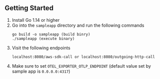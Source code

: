## Getting Started

1. Install Go 1.14 or higher
2. Go into the `sampleapp` directory and run the following commands
    ```
    go build -o sampleapp (build binry)
    ./sampleapp (execute binary)
    ```
3. Visit the following endpoints
    ```
    localhost:8080/aws-sdk-call or localhost:8080/outgoing-http-call
    ```
4. Make sure to set `OTEL_EXPORTER_OTLP_ENDPOINT` (default value set by sample app is `0.0.0.0:4317`)
